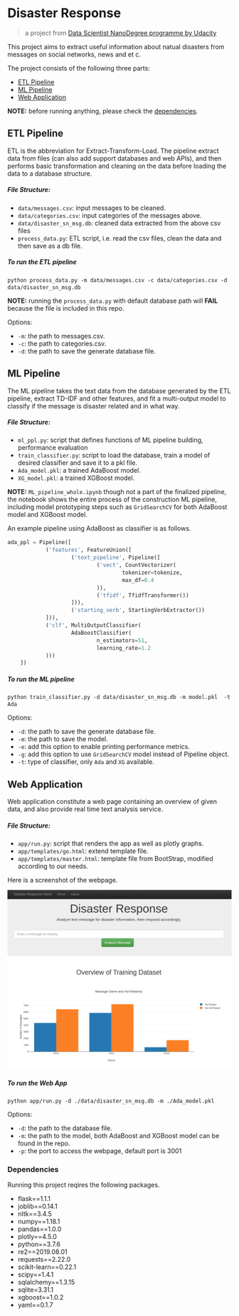 # Disaster Response


> a project from  [Data Scientist NanoDegree programme by Udacity](https://www.udacity.com/course/data-scientist-nanodegree--nd025)

This project aims to extract useful information about natual disasters from messages on social networks, news and et c.

The project consists of the following three parts:

- [ETL Pipeline](#ETL)
- [ML Pipeline](#ML)
- [Web Application](#WebApp)

**NOTE:** before running anything, please check the [dependencies](#Dependencies).

<a name="ETL"></a>
## ETL Pipeline

ETL is the abbreviation for Extract-Transform-Load. The pipeline extract data from files (can also add support databases and web APIs), and then performs basic transformation and cleaning on the data before loading the data to a database
structure.

##### File Structure:

- `data/messages.csv`: input messages to be cleaned.
- `data/categories.csv`: input categories of the messages above.
- `data/disaster_sn_msg.db`: cleaned data extracted from the above csv files
- `process_data.py`: ETL script, i.e. read the csv files, clean the data and then save as a db file.

##### To run the ETL pipeline

```shell script
python process_data.py -m data/messages.csv -c data/categories.csv -d data/disaster_sn_msg.db
```

**NOTE:** running the `process_data.py` with default database path will **FAIL** because the file is included in this repo.

Options:

- `-m`: the path to messages.csv.
- `-c`: the path to categories.csv.
- `-d`: the path to save the generate database file.

<a name="ML"></a>
## ML Pipeline

The ML pipeline takes the text data from the database generated by the ETL pipeline, extract TD-IDF and other features, and fit a multi-output model to classify if the message is disaster related and in what way.

##### File Structure:

- `ml_ppl.py`: script that defines functions of ML pipeline building, performance evaluation
- `train_classifier.py`: script to load the database, train a model of desired classifier and save it to a pkl file.
- `Ada_model.pkl`: a trained AdaBoost model.
- `XG_model.pkl`: a trained XGBoost model.

**NOTE:** `ML_pipeline_whole.ipynb` though not a part of the finalized pipeline, the notebook shows the entire process of the construction ML pipeline, including model prototyping steps such as `GridSearchCV` for both AdaBoost model and XGBoost model.


An example pipeline using AdaBoost as classifier is as follows.

```python
ada_ppl = Pipeline([
            ('features', FeatureUnion([
                    ('text_pipeline', Pipeline([
                            ('vect', CountVectorizer(
                                    tokenizer=tokenize,
                                    max_df=0.4
                            )),
                            ('tfidf', TfidfTransformer())
                    ])),
                    ('starting_verb', StartingVerbExtractor())
            ])),
            ('clf', MultiOutputClassifier(
                    AdaBoostClassifier(
                            n_estimators=51,
                            learning_rate=1.2
            )))
    ])
```

##### To run the ML pipeline

```shell script
python train_classifier.py -d data/disaster_sn_msg.db -m model.pkl  -t Ada
```

Options:

- `-d`: the path to save the generate database file.
- `-m`: the path to save the model.
- `-e`: add this option to enable printing performance metrics.
- `-g`: add this option to use `GridSearchCV` model instead of Pipeline object.
- `-t`: type of classifier, only `Ada` and `XG` available.

 <a name="WebApp"></a>
## Web Application

Web application constitute a web page containing an overview of given data, and also provide real time text analysis service.

##### File Structure:

- `app/run.py`: script that renders the app as well as plotly graphs.
- `app/templates/go.html`: extend template file.
- `app/templates/master.html`: template file from BootStrap, modified according to our needs.

Here is a screenshot of the webpage.

![Intro Pic](web_screenshot.png)

##### To run the Web App

```shell script
python app/run.py -d ./data/disaster_sn_msg.db -m ./Ada_model.pkl
```

Options:

- `-d`: the path to the database file.
- `-m`: the path to the model, both AdaBoost and XGBoost model can be found in the repo.
- `-p`: the port to access the webpage, default port is 3001

<a name="Dependencies"></a>
### Dependencies

Running this project reqires the following packages.
- flask==1.1.1
- joblib==0.14.1
- nltk==3.4.5
- numpy==1.18.1
- pandas==1.0.0
- plotly==4.5.0
- python==3.7.6
- re2==2019.08.01
- requests==2.22.0
- scikit-learn==0.22.1
- scipy==1.4.1
- sqlalchemy==1.3.15
- sqlite=3.31.1
- xgboost==1.0.2
- yaml==0.1.7

